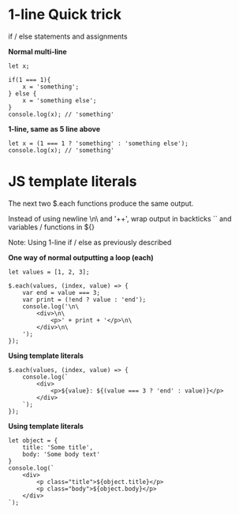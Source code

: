 # 1-line Quick trick
if / else statements and assignments

**Normal multi-line**
```
let x;

if(1 === 1){
    x = 'something';
} else {
    x = 'something else';
}       
console.log(x); // 'something'
```

**1-line, same as 5 line above**
```
let x = (1 === 1 ? 'something' : 'something else');
console.log(x); // 'something'
```

# JS template literals

The next two $.each functions produce the same output.

Instead of using newline \n\ and '++', wrap output in backticks \`\` and variables / functions in ${}


Note: Using 1-line if / else as previously described


**One way of normal outputting a loop (each)**
```
let values = [1, 2, 3];

$.each(values, (index, value) => {
    var end = value === 3;
    var print = (!end ? value : 'end');
    console.log('\n\
        <div>\n\
            <p>' + print + '</p>\n\
        </div>\n\
    ');
});
```

**Using template literals**
```
$.each(values, (index, value) => {
    console.log(`
        <div>
            <p>${value}: ${(value === 3 ? 'end' : value)}</p>
        </div>
    `);
});
```
**Using template literals**
```
let object = {
    title: 'Some title',
    body: 'Some body text'
}
console.log(`
    <div>
        <p class="title">${object.title}</p>
        <p class="body">${object.body}</p>
    </div>
`);
```
